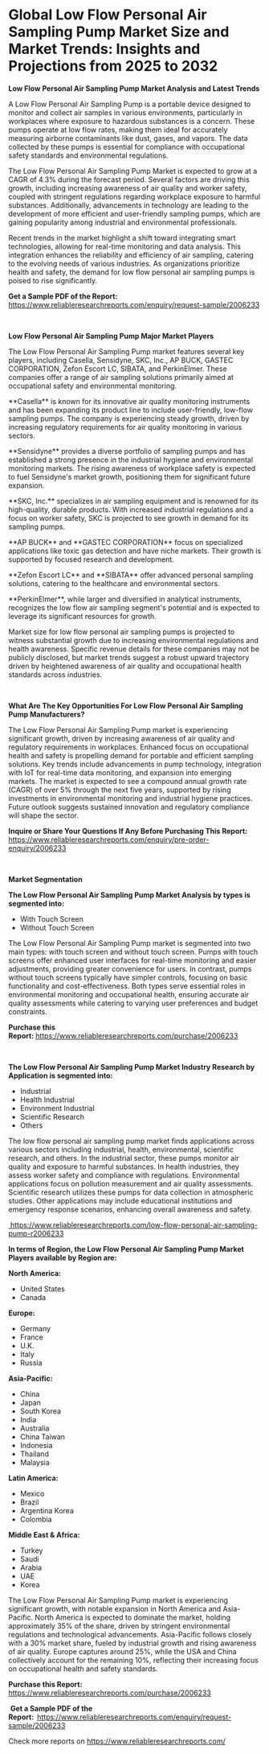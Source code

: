 <p><h1>Global Low Flow Personal Air Sampling Pump Market Size and Market Trends: Insights and Projections from 2025 to 2032</h1></p><p><strong>Low Flow Personal Air Sampling Pump Market Analysis and Latest Trends</strong></p>
<p><p>A Low Flow Personal Air Sampling Pump is a portable device designed to monitor and collect air samples in various environments, particularly in workplaces where exposure to hazardous substances is a concern. These pumps operate at low flow rates, making them ideal for accurately measuring airborne contaminants like dust, gases, and vapors. The data collected by these pumps is essential for compliance with occupational safety standards and environmental regulations.</p><p>The Low Flow Personal Air Sampling Pump Market is expected to grow at a CAGR of 4.3% during the forecast period. Several factors are driving this growth, including increasing awareness of air quality and worker safety, coupled with stringent regulations regarding workplace exposure to harmful substances. Additionally, advancements in technology are leading to the development of more efficient and user-friendly sampling pumps, which are gaining popularity among industrial and environmental professionals.</p><p>Recent trends in the market highlight a shift toward integrating smart technologies, allowing for real-time monitoring and data analysis. This integration enhances the reliability and efficiency of air sampling, catering to the evolving needs of various industries. As organizations prioritize health and safety, the demand for low flow personal air sampling pumps is poised to rise significantly.</p></p>
<p><strong>Get a Sample PDF of the Report:&nbsp;</strong> <a href="https://www.reliableresearchreports.com/enquiry/request-sample/2006233?utm_campaign=2222&utm_medium=2&utm_source=Github&utm_content=ia&utm_term=02032025&utm_id=low-flow-personal-air-sampling-pump">https://www.reliableresearchreports.com/enquiry/request-sample/2006233</a></p>
<p>&nbsp;</p>
<p><strong>Low Flow Personal Air Sampling Pump Major Market Players</strong></p>
<p><p>The Low Flow Personal Air Sampling Pump market features several key players, including Casella, Sensidyne, SKC, Inc., AP BUCK, GASTEC CORPORATION, Zefon Escort LC, SIBATA, and PerkinElmer. These companies offer a range of air sampling solutions primarily aimed at occupational safety and environmental monitoring. </p><p>**Casella** is known for its innovative air quality monitoring instruments and has been expanding its product line to include user-friendly, low-flow sampling pumps. The company is experiencing steady growth, driven by increasing regulatory requirements for air quality monitoring in various sectors. </p><p>**Sensidyne** provides a diverse portfolio of sampling pumps and has established a strong presence in the industrial hygiene and environmental monitoring markets. The rising awareness of workplace safety is expected to fuel Sensidyne's market growth, positioning them for significant future expansion.</p><p>**SKC, Inc.** specializes in air sampling equipment and is renowned for its high-quality, durable products. With increased industrial regulations and a focus on worker safety, SKC is projected to see growth in demand for its sampling pumps.</p><p>**AP BUCK** and **GASTEC CORPORATION** focus on specialized applications like toxic gas detection and have niche markets. Their growth is supported by focused research and development.</p><p>**Zefon Escort LC** and **SIBATA** offer advanced personal sampling solutions, catering to the healthcare and environmental sectors. </p><p>**PerkinElmer**, while larger and diversified in analytical instruments, recognizes the low flow air sampling segment's potential and is expected to leverage its significant resources for growth.</p><p>Market size for low flow personal air sampling pumps is projected to witness substantial growth due to increasing environmental regulations and health awareness. Specific revenue details for these companies may not be publicly disclosed, but market trends suggest a robust upward trajectory driven by heightened awareness of air quality and occupational health standards across industries.</p></p>
<p>&nbsp;</p>
<p><strong>What Are The Key Opportunities For Low Flow Personal Air Sampling Pump Manufacturers?</strong></p>
<p><p>The Low Flow Personal Air Sampling Pump market is experiencing significant growth, driven by increasing awareness of air quality and regulatory requirements in workplaces. Enhanced focus on occupational health and safety is propelling demand for portable and efficient sampling solutions. Key trends include advancements in pump technology, integration with IoT for real-time data monitoring, and expansion into emerging markets. The market is expected to see a compound annual growth rate (CAGR) of over 5% through the next five years, supported by rising investments in environmental monitoring and industrial hygiene practices. Future outlook suggests sustained innovation and regulatory compliance will shape the sector.</p></p>
<p><strong>Inquire or Share Your Questions If Any Before Purchasing This Report:</strong> <a href="https://www.reliableresearchreports.com/enquiry/pre-order-enquiry/2006233?utm_campaign=2222&utm_medium=2&utm_source=Github&utm_content=ia&utm_term=02032025&utm_id=low-flow-personal-air-sampling-pump">https://www.reliableresearchreports.com/enquiry/pre-order-enquiry/2006233</a></p>
<p>&nbsp;</p>
<p><strong>Market Segmentation</strong></p>
<p><strong>The Low Flow Personal Air Sampling Pump Market Analysis by types is segmented into:</strong></p>
<p><ul><li>With Touch Screen</li><li>Without Touch Screen</li></ul></p>
<p><p>The Low Flow Personal Air Sampling Pump market is segmented into two main types: with touch screen and without touch screen. Pumps with touch screens offer enhanced user interfaces for real-time monitoring and easier adjustments, providing greater convenience for users. In contrast, pumps without touch screens typically have simpler controls, focusing on basic functionality and cost-effectiveness. Both types serve essential roles in environmental monitoring and occupational health, ensuring accurate air quality assessments while catering to varying user preferences and budget constraints.</p></p>
<p><strong>Purchase this Report:&nbsp;</strong><a href="https://www.reliableresearchreports.com/purchase/2006233?utm_campaign=2222&utm_medium=2&utm_source=Github&utm_content=ia&utm_term=02032025&utm_id=low-flow-personal-air-sampling-pump">https://www.reliableresearchreports.com/purchase/2006233</a></p>
<p>&nbsp;</p>
<p><strong>The Low Flow Personal Air Sampling Pump Market Industry Research by Application is segmented into:</strong></p>
<p><ul><li>Industrial</li><li>Health Industrial</li><li>Environment Industrial</li><li>Scientific Research</li><li>Others</li></ul></p>
<p><p>The low flow personal air sampling pump market finds applications across various sectors including industrial, health, environmental, scientific research, and others. In the industrial sector, these pumps monitor air quality and exposure to harmful substances. In health industries, they assess worker safety and compliance with regulations. Environmental applications focus on pollution measurement and air quality assessments. Scientific research utilizes these pumps for data collection in atmospheric studies. Other applications may include educational institutions and emergency response scenarios, enhancing overall awareness and safety.</p></p>
<p><a href="https://www.reliableresearchreports.com/low-flow-personal-air-sampling-pump-r2006233?utm_campaign=2222&utm_medium=2&utm_source=Github&utm_content=ia&utm_term=02032025&utm_id=low-flow-personal-air-sampling-pump">&nbsp;https://www.reliableresearchreports.com/low-flow-personal-air-sampling-pump-r2006233</a></p>
<p><strong>In terms of Region, the Low Flow Personal Air Sampling Pump Market Players available by Region are:</strong></p>
<p>
    <p> <strong> North America: </strong>
        <ul>
            <li>United States</li>
            <li>Canada</li>
        </ul>
        </p> 
    <p> <strong> Europe: </strong>
        <ul>
            <li>Germany</li>
            <li>France</li>
            <li>U.K.</li>
            <li>Italy</li>
            <li>Russia</li>
        </ul>
        </p> 
    <p> <strong> Asia-Pacific: </strong>
        <ul>
            <li>China</li>
            <li>Japan</li>
            <li>South Korea</li>
            <li>India</li>
            <li>Australia</li>
            <li>China Taiwan</li>
            <li>Indonesia</li>
            <li>Thailand</li>
            <li>Malaysia</li>
        </ul>
        </p> 
    <p> <strong> Latin America: </strong>
        <ul>
            <li>Mexico</li>
            <li>Brazil</li>
            <li>Argentina Korea</li>
            <li>Colombia</li>
        </ul>
        </p> 
    <p> <strong> Middle East & Africa: </strong>
        <ul>
            <li>Turkey</li>
            <li>Saudi</li>
            <li>Arabia</li>
            <li>UAE</li>
            <li>Korea</li>
        </ul>
    </p>
    </p>
<p><p>The Low Flow Personal Air Sampling Pump market is experiencing significant growth, with notable expansion in North America and Asia-Pacific. North America is expected to dominate the market, holding approximately 35% of the share, driven by stringent environmental regulations and technological advancements. Asia-Pacific follows closely with a 30% market share, fueled by industrial growth and rising awareness of air quality. Europe captures around 25%, while the USA and China collectively account for the remaining 10%, reflecting their increasing focus on occupational health and safety standards.</p></p>
<p><strong>Purchase this Report: </strong><a href="https://www.reliableresearchreports.com/purchase/2006233?utm_campaign=2222&utm_medium=2&utm_source=Github&utm_content=ia&utm_term=02032025&utm_id=low-flow-personal-air-sampling-pump">https://www.reliableresearchreports.com/purchase/2006233</a></p>
<p>&nbsp;<strong>Get a Sample PDF of the Report:&nbsp;&nbsp;</strong><a href="https://www.reliableresearchreports.com/enquiry/request-sample/2006233?utm_campaign=2222&utm_medium=2&utm_source=Github&utm_content=ia&utm_term=02032025&utm_id=low-flow-personal-air-sampling-pump">https://www.reliableresearchreports.com/enquiry/request-sample/2006233</a></p>
<p><strong></strong></p>
<p>Check more reports on <a href="https://www.reliableresearchreports.com/?utm_campaign=2222&utm_medium=2&utm_source=Github&utm_content=ia&utm_term=02032025&utm_id=low-flow-personal-air-sampling-pump">https://www.reliableresearchreports.com/</a></p>
